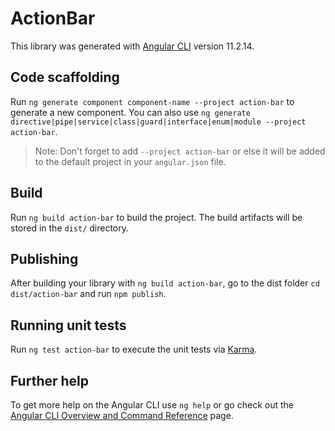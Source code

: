 # ActionBar

This library was generated with [Angular CLI](https://github.com/angular/angular-cli) version 11.2.14.

## Code scaffolding

Run `ng generate component component-name --project action-bar` to generate a new component. You can also use `ng generate directive|pipe|service|class|guard|interface|enum|module --project action-bar`.
> Note: Don't forget to add `--project action-bar` or else it will be added to the default project in your `angular.json` file. 

## Build

Run `ng build action-bar` to build the project. The build artifacts will be stored in the `dist/` directory.

## Publishing

After building your library with `ng build action-bar`, go to the dist folder `cd dist/action-bar` and run `npm publish`.

## Running unit tests

Run `ng test action-bar` to execute the unit tests via [Karma](https://karma-runner.github.io).

## Further help

To get more help on the Angular CLI use `ng help` or go check out the [Angular CLI Overview and Command Reference](https://angular.io/cli) page.
